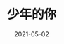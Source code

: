 ---
layout: page
title: 少年的你
description: >
  易烊千玺真的很喜欢演这种仿佛架空平行宇宙的电影。
category: 电影
img: assets/img/movie/2021/少年的你.webp
star: 2
date: 2021-05-02
---